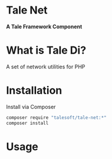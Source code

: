 
# Tale Net
**A Tale Framework Component**

# What is Tale Di?

A set of network utilities for PHP

# Installation

Install via Composer

```bash
composer require "talesoft/tale-net:*"
composer install
```

# Usage

```php

```
